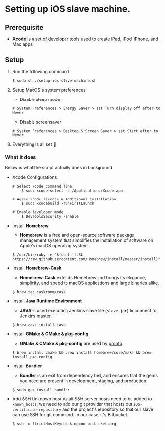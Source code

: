 # Setting up iOS slave machine. 

## Prerequisite

* **Xcode** is a set of developer tools used to create iPad, iPod, iPhone, and Mac apps.

## Setup
1. Run the following command
    ```
    $ sudo sh ./setup-ios-slave-machine.sh
    ```
2. Setup MacOS's system preferences

    *  Disable sleep mode
    ```
    # System Preferences > Energy Saver > set Turn display off after to Never
    ```
    * Disable screensaver
    ```
    # System Preferences > Desktop & Screen Saver > set Start after to Never
    ```
3. Everything is all set 🎉

### What it does
Below is what the script actually does in background
* Xcode Configurations
    ```
    # Select xcode command line.
        $ sudo xcode-select -s /Applications/Xcode.app

    # Agree Xcode license & Additional installation 
        $ sudo xcodebuild -runFirstLaunch

    # Enable developer mode 
        $ DevToolsSecurity -enable
    ```

* Install **Homebrew**
    * **Homebrew** is a free and open-source software package management system that simplifies the installation of software on Apple's macOS operating system. 
    ```
    $ /usr/bin/ruby -e "$(curl -fsSL https://raw.githubusercontent.com/Homebrew/install/master/install)"
    ```

* Install **Homebrew-Cask**
    * **Homebrew-Cask** extends Homebrew and brings its elegance, simplicity, and speed to macOS applications and large binaries alike.
    ```
    $ brew tap caskroom/cask
    ```

* Install **Java Runtime Environment**
    * **JAVA** is used executing Jenkins slave file (`slave.jar`) to connect to [Jenkins](https://jenkins.io/) master.
    ```
    $ brew cask install java
    ```

* Install **GMake & CMake & pkg-config**
    * **GMake & CMake & pkg-config** are used by [pronto](https://github.com/prontolabs/pronto). 
    ```
    $ brew install cmake && brew install homebrew/core/make && brew install pkg-config
    ```
    
* Install **Bundler**
    *  **Bundler** is an exit from dependency hell, and ensures that the gems you need are present in development, staging, and production.
    ```
    $ sudo gem install bundler
    ```

* Add SSH Unknown host
    As all SSH server hosts need to be added to `known_hosts`, we need to add our git provider that hosts our `iOS-certificate-repository` and the project's repository so that our slave can use SSH for git command. In our case, it's Bitbucket.
    ```
    $ ssh -o StrictHostKeychecking=no bitbucket.org
    ```
